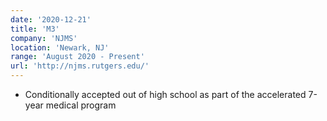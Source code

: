 ```yaml
---
date: '2020-12-21'
title: 'M3'
company: 'NJMS'
location: 'Newark, NJ'
range: 'August 2020 - Present'
url: 'http://njms.rutgers.edu/'
---
```


- Conditionally accepted out of high school as part of the accelerated 7-year medical program
